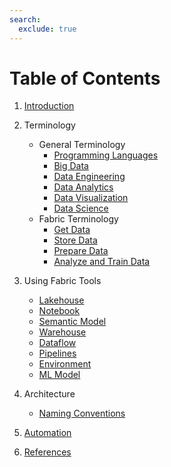 ```yaml
---
search:
  exclude: true
---
```

# Table of Contents

1. [Introduction](./introduction.md)

2. Terminology
    - General Terminology
        - [Programming Languages](./general_terminology/languages.md)
        - [Big Data](./general_terminology/big_data.md)
        - [Data Engineering](./general_terminology/data_engineering.md)
        - [Data Analytics](./general_terminology/data_analytics.md)
        - [Data Visualization](./general_terminology/data_viz.md)
        - [Data Science](./general_terminology/data_science.md)
    - Fabric Terminology
        - [Get Data](./terminology/get_data.md)
        - [Store Data](./terminology/store_data.md)
        - [Prepare Data](./terminology/prepare_data.md)
        - [Analyze and Train Data](./terminology/analyze_train_data.md)

3. Using Fabric Tools
    - [Lakehouse](./fabric_tools/lakehouse.md)
    - [Notebook](./fabric_tools/notebook.md)
    - [Semantic Model](./fabric_tools/semantic_model.md)
    - [Warehouse](./fabric_tools/warehouse.md)
    - [Dataflow](fabric_tools/dataflow.md)
    - [Pipelines](fabric_tools/pipelines.md)
    - [Environment](fabric_tools/environment.md)
    - [ML Model](fabric_tools/ml_model.md)

4. Architecture
    - [Naming Conventions](./architecture/naming_convention.md)

5. [Automation]()

6. [References](./references.md)

